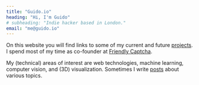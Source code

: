 ```yaml
---
title: "Guido.io"
heading: "Hi, I'm Guido"
# subheading: "Indie hacker based in London."
email: "me@guido.io"
---
```


On this website you will find links to some of my current and future [projects](projects). I spend most of my time as co-founder at [Friendly Captcha](https://friendlycaptcha.com).

My (technical) areas of interest are web technologies, machine learning, computer vision, and (3D) visualization. Sometimes I write [posts](posts) about various topics.
